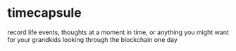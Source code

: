 # timecapsule
record life events, thoughts at a moment in time, or anything you might want for your grandkids looking through the blockchain one day
